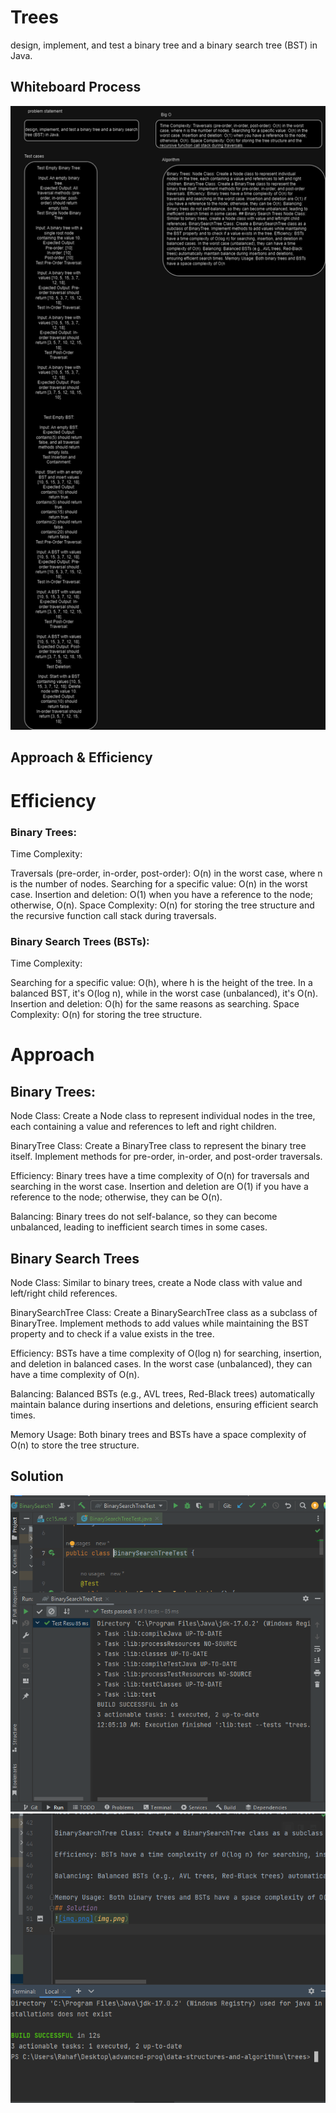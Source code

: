 

# Trees 
design, implement, and test a binary tree and a binary search tree (BST) in Java.

## Whiteboard Process
![cc15.drawio.png](cc15.drawio.png)

## Approach & Efficiency

# Efficiency 
### Binary Trees:

Time Complexity:

Traversals (pre-order, in-order, post-order): O(n) in the worst case, where n is the number of nodes.
Searching for a specific value: O(n) in the worst case.
Insertion and deletion: O(1) when you have a reference to the node; otherwise, O(n).
Space Complexity: O(n) for storing the tree structure and the recursive function call stack during traversals.

### Binary Search Trees (BSTs):

Time Complexity:

Searching for a specific value: O(h), where h is the height of the tree. In a balanced BST, it's O(log n), while in the worst case (unbalanced), it's O(n).
Insertion and deletion: O(h) for the same reasons as searching.
Space Complexity: O(n) for storing the tree structure.

# Approach
## Binary Trees:

Node Class: Create a Node class to represent individual nodes in the tree, each containing a value and references to left and right children.

BinaryTree Class: Create a BinaryTree class to represent the binary tree itself. Implement methods for pre-order, in-order, and post-order traversals.

Efficiency: Binary trees have a time complexity of O(n) for traversals and searching in the worst case. Insertion and deletion are O(1) if you have a reference to the node; otherwise, they can be O(n).

Balancing: Binary trees do not self-balance, so they can become unbalanced, leading to inefficient search times in some cases.

## Binary Search Trees 
Node Class: Similar to binary trees, create a Node class with value and left/right child references.

BinarySearchTree Class: Create a BinarySearchTree class as a subclass of BinaryTree. Implement methods to add values while maintaining the BST property and to check if a value exists in the tree.

Efficiency: BSTs have a time complexity of O(log n) for searching, insertion, and deletion in balanced cases. In the worst case (unbalanced), they can have a time complexity of O(n).

Balancing: Balanced BSTs (e.g., AVL trees, Red-Black trees) automatically maintain balance during insertions and deletions, ensuring efficient search times.

Memory Usage: Both binary trees and BSTs have a space complexity of O(n) to store the tree structure.
## Solution
![img.png](img.png)
![img_1.png](img_1.png)
